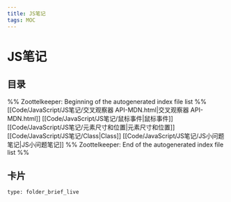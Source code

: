 ```yaml
---
title: JS笔记
tags: MOC
---
```

# JS笔记

## 目录



%% Zoottelkeeper: Beginning of the autogenerated index file list  %%
 [[Code/JavaScript/JS笔记/交叉观察器 API-MDN.html|交叉观察器 API-MDN.html]]
 [[Code/JavaScript/JS笔记/鼠标事件|鼠标事件]]
 [[Code/JavaScript/JS笔记/元素尺寸和位置|元素尺寸和位置]]
 [[Code/JavaScript/JS笔记/Class|Class]]
 [[Code/JavaScript/JS笔记/JS小问题笔记|JS小问题笔记]]
%% Zoottelkeeper: End of the autogenerated index file list  %%












## 卡片

```ccard
type: folder_brief_live
```



















